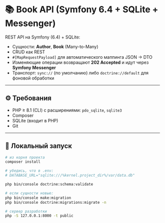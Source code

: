 # 📚 Book API (Symfony 6.4 + SQLite + Messenger)

REST API на Symfony (6.4) + SQLite:
- Сущности: **Author**, **Book** (Many-to-Many)
- CRUD как REST
- `#[MapRequestPayload]` для автоматического маппинга JSON → DTO
- Изменяющие операции возвращают **202 Accepted** и идут через **Symfony Messenger**
- Транспорт: `sync://` (по умолчанию) либо `doctrine://default` для фоновой обработки

---

## ⚙️ Требования
- PHP ≥ 8.1 (CLI) c расширениями: `pdo_sqlite`, `sqlite3`
- Composer
- SQLite (входит в PHP)
- Git

---

## 🚀 Локальный запуск
```bash
# из корня проекта
composer install

# убедись, что в .env:
# DATABASE_URL="sqlite:///%kernel.project_dir%/var/data.db"

php bin/console doctrine:schema:validate

# если сущности новые:
php bin/console make:migration
php bin/console doctrine:migrations:migrate -n

# сервер разработки
php -S 127.0.0.1:8000 -t public
